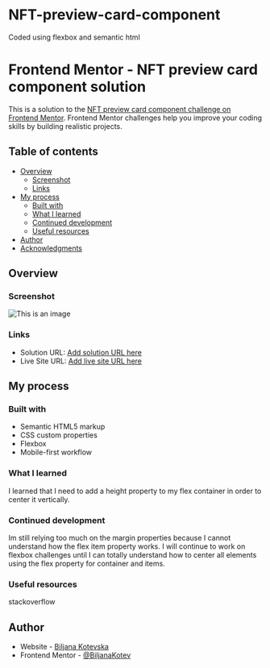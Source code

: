 # NFT-preview-card-component
Coded using flexbox and semantic html

# Frontend Mentor -  NFT preview card component solution

This is a solution to the [NFT preview card component challenge on Frontend Mentor](https://www.frontendmentor.io/challenges/nft-preview-card-component-SbdUL_w0U). Frontend Mentor challenges help you improve your coding skills by building realistic projects. 
 

## Table of contents

- [Overview](#overview)
  - [Screenshot](#screenshot)
  - [Links](#links)
- [My process](#my-process)
  - [Built with](#built-with)
  - [What I learned](#what-i-learned)
  - [Continued development](#continued-development)
  - [Useful resources](#useful-resources)
- [Author](#author)
- [Acknowledgments](#acknowledgments)

## Overview

### Screenshot

![This is an image](https://i.postimg.cc/zfm5ywDj/Screenshot-NFT-preview.jpg)

### Links

- Solution URL: [Add solution URL here](https://your-solution-url.com)
- Live Site URL: [Add live site URL here](https://your-live-site-url.com)

## My process

### Built with

- Semantic HTML5 markup
- CSS custom properties
- Flexbox
- Mobile-first workflow

### What I learned

I learned that I need to add a height property to my flex container in order to center it vertically.

### Continued development
 
 Im still relying too much on the margin properties because I cannot understand how the flex item property works. I will continue to work on flexbox challenges until I can totally understand how to center all elements using the flex property for container and items.

### Useful resources

stackoverflow

## Author

- Website - [Biljana Kotevska](https://www.your-site.com)
- Frontend Mentor - [@BiljanaKotev](https://www.frontendmentor.io/profile/yourusername)
